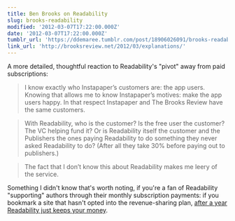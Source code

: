 ```yaml
---
title: Ben Brooks on Readability
slug: brooks-readability
modified: '2012-03-07T17:22:00.000Z'
date: '2012-03-07T17:22:00.000Z'
tumblr_url: 'https://ddemaree.tumblr.com/post/18906026091/brooks-readability'
link_url: 'http://brooksreview.net/2012/03/explanations/'
---
```

A more detailed, thoughtful reaction to Readability's "pivot" away from paid subscriptions:

> I know exactly who Instapaper’s customers are: the app users. Knowing that allows me to know Instapaper’s motives: make the app users happy. In that respect Instapaper and The Brooks Review have the same customers.

> With Readability, who is the customer? Is the free user the customer? The VC helping fund it? Or is Readability itself the customer and the Publishers the ones paying Readability to do something they never asked Readability to do? (After all they take 30% before paying out to publishers.)

> The fact that I don’t know this about Readability makes me leery of the service.

Something I didn't know that's worth noting, if you're a fan of Readability "supporting" authors through their monthly subscription payments: if you bookmark a site that hasn't opted into the revenue-sharing plan, [after a year Readability just keeps your money](http://brooksreview.net/2011/11/readability-agency/).
